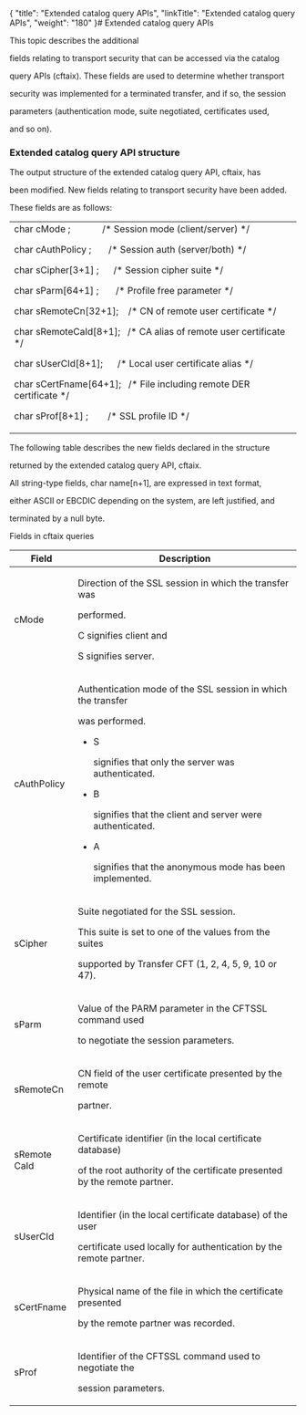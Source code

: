 {
    "title": "Extended catalog query APIs",
    "linkTitle": "Extended catalog query APIs",
    "weight": "180"
}# <span id="Extended_catalog_query_APIs"></span>Extended catalog query APIs

This topic describes the additional
fields relating to transport security that can be accessed via the catalog
query APIs (cftaix). These fields are used to determine whether transport
security was implemented for a terminated transfer, and if so, the session
parameters (authentication mode, suite negotiated, certificates used,
and so on).

### <span id="Extended_catalog_query_API_structure"></span>Extended catalog query API structure

The output structure of the extended catalog query API, cftaix, has
been modified. New fields relating to transport security have been added.
These fields are as follows:

<table data-cellspacing="0">
<tbody>
<tr class="odd">
<td>char cMode ;             /* Session mode (client/server) */<br />
char cAuthPolicy ;       /* Session auth (server/both) */<br />
char sCipher[3+1] ;      /* Session cipher suite */<br />
char sParm[64+1] ;       /* Profile free parameter */<br />
char sRemoteCn[32+1];    /* CN of remote user certificate */<br />
char sRemoteCaId[8+1];   /* CA alias of remote user certificate */<br />
char sUserCId[8+1];      /* Local user certificate alias */<br />
char sCertFname[64+1];   /* File including remote DER certificate */<br />
char sProf[8+1] ;        /* SSL profile ID */</td>
</tr>
</tbody>
</table>

The following table describes the new fields declared in the structure
returned by the extended catalog query API, cftaix.

All string-type fields, char name\[n+1\], are expressed in text format,
either ASCII or EBCDIC depending on the system, are left justified, and
terminated by a null byte.

Fields in cftaix queries

<table data-cellspacing="0">
<thead>
<tr class="header">
<th>Field</th>
<th>Description</th>
</tr>
</thead>
<tbody>
<tr class="odd" data-valign="middle">
<td data-valign="top" width="18%"><p>cMode </p></td>
<td data-valign="top" width="82%"><p>Direction of the SSL session in which the transfer was
performed.</p>
<p>C signifies client and
S signifies server. </p></td>
</tr>
<tr class="even" data-valign="middle">
<td data-valign="top" width="18%"><p>cAuthPolicy </p></td>
<td data-valign="top" width="82%"><p>Authentication mode of the SSL session in which the transfer
was performed.</p>
<ul>
<li>S
signifies that only the server was authenticated.</li>
<li>B
signifies that the client and server were authenticated.</li>
<li>A
signifies that the anonymous mode has been implemented. </li>
</ul></td>
</tr>
<tr class="odd" data-valign="middle">
<td data-valign="top" width="18%"><p>sCipher </p></td>
<td data-valign="top" width="82%"><p>Suite negotiated for the SSL session.</p>
<p>This suite is set to one of the values from the suites
supported by Transfer CFT (1, 2, 4, 5, 9, 10 or 47). </p></td>
</tr>
<tr class="even" data-valign="middle">
<td data-valign="top" width="18%"><p>sParm </p></td>
<td data-valign="top" width="82%"><p>Value of the PARM parameter in the CFTSSL command used
to negotiate the session parameters. </p></td>
</tr>
<tr class="odd" data-valign="middle">
<td data-valign="top" width="18%"><p>sRemoteCn </p></td>
<td data-valign="top" width="82%"><p>CN field of the user certificate presented by the remote
partner. </p></td>
</tr>
<tr class="even" data-valign="middle">
<td data-valign="top" width="18%"><p>sRemote CaId </p></td>
<td data-valign="top" width="82%"><p>Certificate identifier (in the local certificate database)
of the root authority of the certificate presented by the remote partner. </p></td>
</tr>
<tr class="odd" data-valign="middle">
<td data-valign="top" width="18%"><p>sUserCId </p></td>
<td data-valign="top" width="82%"><p>Identifier (in the local certificate database) of the user
certificate used locally for authentication by the remote partner. </p></td>
</tr>
<tr class="even" data-valign="middle">
<td data-valign="top" width="18%"><p>sCertFname </p></td>
<td data-valign="top" width="82%"><p>Physical name of the file in which the certificate presented
by the remote partner was recorded. </p></td>
</tr>
<tr class="odd" data-valign="middle">
<td data-valign="top" width="18%"><p>sProf </p></td>
<td data-valign="top" width="82%"><p>Identifier of the CFTSSL command used to negotiate the
session parameters. </p></td>
</tr>
</tbody>
</table>
